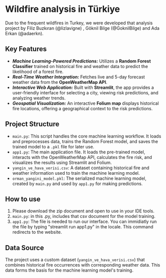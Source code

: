 # Wildfire analysis in Türkiye
Due to the frequent wildfires in Turkey, we were developed that analysis project by Filiz Buzkıran (@lizlavigne) ,  Göknil Bilge (@GoknilBilge) and Ada Erkan (@adaerkn).


## Key Features

* ***Machine Learning-Powered Predictions:*** Utilizes a **Random Forest Classifier** trained on historical fire and weather data to predict the likelihood of a forest fire.
* ***Real-Time Weather Integration:*** Fetches live and 5-day forecast weather data from the **OpenWeatherMap API**.
* ***Interactive Web Application:*** Built with **Streamlit**, the app provides a user-friendly interface for selecting a city, viewing risk predictions, and analyzing weather trends.
* ***Geospatial Visualization:*** An interactive **Folium map** displays historical fire locations, offering a geographical context to the risk predictions.


## Project Structure

* `main.py`: This script handles the core machine learning workflow. It loads and preprocesses data, trains the Random Forest model, and saves the trained model to a `.pkl` file for later use.
* `app1.py`: The main application file. It loads the pre-trained model, interacts with the OpenWeatherMap API, calculates the fire risk, and visualizes the results using Streamlit and Folium.
* `yangin_ve_hava_verisi.csv`: A dataset containing historical fire and weather information used to train the machine learning model.
* `orman_yangini_model.pkl`: The serialized machine learning model, created by `main.py` and used by `app1.py` for making predictions.


## How to use

1. Please download the zip document and open to use in your IDE tools.
2. `main.py`: in this .py, includes that csv document for the model training.
3. `app1.py`: The file is needed to run our interface. You can immidiatly run the file by typing "streamlit run app1.py" in the locale. This command redirects to the website.

## Data Source

The project uses a custom dataset (`yangin_ve_hava_verisi.csv`) that combines historical fire occurrences with corresponding weather data. This data forms the basis for the machine learning model's training.

